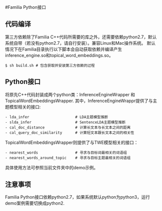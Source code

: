 #Familia Python接口

## 代码编译
第三方依赖除了Familia C++代码所需要的库之外，还需要依赖python2.7，默认系统自带（若没有python2.7，请自行安装）。兼容Linux和Mac操作系统。
默认情况下在Familia目录执行以下脚本会自动获取依赖并编译产生inference_engine.so和topical_word_embeddings.so。

	$ sh build.sh # 包含获取并安装第三方依赖的过程

## Python接口
将原先C++代码封装成两个python类：InferenceEngineWrapper 和 TopicalWordEmbeddingsWrapper.
其中，InferenceEngineWrappr提供了与主题模型相关的接口:

	- lda_infer                     # LDA主题模型推断 
	- slda_infer                    # SentenceLDA主题模型推断
	- cal_doc_distance              # 计算长文本与长文本之间的距离
	- cal_query_doc_similarity      # 计算短文本跟长文本之间的相关性

TopicalWordEmbeddingsWrapper则提供了与TWE模型相关的接口：

	- nearest_words                 # 寻求与目标词最相关的词语组
	- nearest_words_around_topic    # 寻求与目标主题最相关的词语组

具体使用方法可参照当前文件夹中的demo示例。

## 注意事项
Familia Python接口依赖python2.7，如果系统默认python为python3，运行demo案例需要切换成python2.
